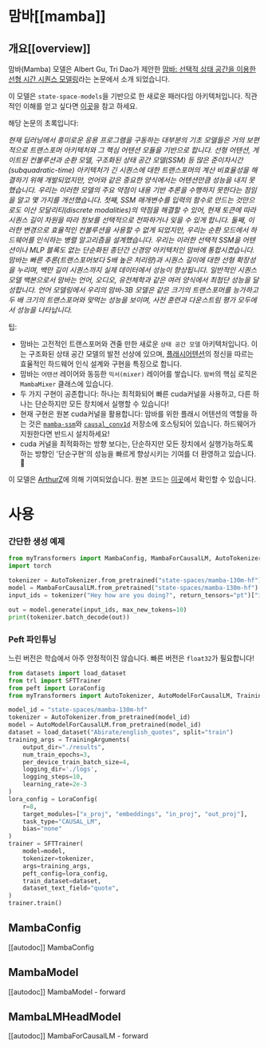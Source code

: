 <!--Copyright 2024 The HuggingFace Team. All rights reserved.

Licensed under the Apache License, Version 2.0 (the "License"); you may not use this file except in compliance with
the License. You may obtain a copy of the License at

http://www.apache.org/licenses/LICENSE-2.0

Unless required by applicable law or agreed to in writing, software distributed under the License is distributed on
an "AS IS" BASIS, WITHOUT WARRANTIES OR CONDITIONS OF ANY KIND, either express or implied. See the License for the
specific language governing permissions and limitations under the License.

⚠️ Note that this file is in Markdown but contain specific syntax for our doc-builder (similar to MDX) that may not be
rendered properly in your Markdown viewer.

-->

# 맘바[[mamba]]

## 개요[[overview]]

맘바(Mamba) 모델은 Albert Gu, Tri Dao가 제안한 [맘바: 선택적 상태 공간을 이용한 선형 시간 시퀀스 모델링](https://arxiv.org/abs/2312.00752)라는 논문에서 소개 되었습니다.

이 모델은 `state-space-models`을 기반으로 한 새로운 패러다임 아키텍처입니다. 직관적인 이해를 얻고 싶다면 [이곳](https://srush.github.io/annotated-s4/)을 참고 하세요.

해당 논문의 초록입니다:

*현재 딥러닝에서 흥미로운 응용 프로그램을 구동하는 대부분의 기초 모델들은 거의 보편적으로 트랜스포머 아키텍처와 그 핵심 어텐션 모듈을 기반으로 합니다. 선형 어텐션, 게이트된 컨볼루션과 순환 모델, 구조화된 상태 공간 모델(SSM) 등 많은 준이차시간(subquadratic-time) 아키텍처가 긴 시퀀스에 대한 트랜스포머의 계산 비효율성을 해결하기 위해 개발되었지만, 언어와 같은 중요한 양식에서는 어텐션만큼 성능을 내지 못했습니다. 우리는 이러한 모델의 주요 약점이 내용 기반 추론을 수행하지 못한다는 점임을 알고 몇 가지를 개선했습니다. 첫째, SSM 매개변수를 입력의 함수로 만드는 것만으로도 이산 모달리티(discrete modalities)의 약점을 해결할 수 있어, 현재 토큰에 따라 시퀀스 길이 차원을 따라 정보를 선택적으로 전파하거나 잊을 수 있게 합니다. 둘째, 이러한 변경으로 효율적인 컨볼루션을 사용할 수 없게 되었지만, 우리는 순환 모드에서 하드웨어를 인식하는 병렬 알고리즘을 설계했습니다. 우리는 이러한 선택적 SSM을 어텐션이나 MLP 블록도 없는 단순화된 종단간 신경망 아키텍처인 맘바에 통합시켰습니다. 맘바는 빠른 추론(트랜스포머보다 5배 높은 처리량)과 시퀀스 길이에 대한 선형 확장성을 누리며, 백만 길이 시퀀스까지 실제 데이터에서 성능이 향상됩니다. 일반적인 시퀀스 모델 백본으로서 맘바는 언어, 오디오, 유전체학과 같은 여러 양식에서 최첨단 성능을 달성합니다. 언어 모델링에서 우리의 맘바-3B 모델은 같은 크기의 트랜스포머를 능가하고 두 배 크기의 트랜스포머와 맞먹는 성능을 보이며, 사전 훈련과 다운스트림 평가 모두에서 성능을 나타납니다.*

팁:

- 맘바는 고전적인 트랜스포머와 견줄 만한 새로운 `상태 공간 모델` 아키텍처입니다. 이는 구조화된 상태 공간 모델의 발전 선상에 있으며, [플래시어텐션](https://github.com/Dao-AILab/flash-attention)의 정신을 따르는 효율적인 하드웨어 인식 설계와 구현을 특징으로 합니다.
- 맘바는 `어텐션` 레이어와 동등한 `믹서(mixer)` 레이어를 쌓습니다. `맘바`의 핵심 로직은 `MambaMixer` 클래스에 있습니다.
- 두 가지 구현이 공존합니다: 하나는 최적화되어 빠른 cuda커널을 사용하고, 다른 하나는 단순하지만 모든 장치에서 실행할 수 있습니다!
- 현재 구현은 원본 cuda커널을 활용합니다: 맘바를 위한 플래시 어텐션의 역할을 하는 것은 [`mamba-ssm`](https://github.com/state-spaces/mamba)와 [`causal_conv1d`](https://github.com/Dao-AILab/causal-conv1d) 저장소에 호스팅되어 있습니다. 하드웨어가 지원한다면 반드시 설치하세요!
- cuda 커널을 최적화하는 방향 보다는, 단순하지만 모든 장치에서 실행가능하도록하는 방향인 '단순구현'의 성능을 빠르게 향상시키는 기여를 더 환영하고 있습니다. 🤗

이 모델은 [ArthurZ](https://huggingface.co/ArthurZ)에 의해 기여되었습니다.
원본 코드는 [이곳](https://github.com/state-spaces/mamba)에서 확인할 수 있습니다.

# 사용

### 간단한 생성 예제

```python 
from myTransformers import MambaConfig, MambaForCausalLM, AutoTokenizer
import torch

tokenizer = AutoTokenizer.from_pretrained("state-spaces/mamba-130m-hf")
model = MambaForCausalLM.from_pretrained("state-spaces/mamba-130m-hf")
input_ids = tokenizer("Hey how are you doing?", return_tensors="pt")["input_ids"]

out = model.generate(input_ids, max_new_tokens=10)
print(tokenizer.batch_decode(out))
```

### Peft 파인튜닝
느린 버전은 학습에서 아주 안정적이진 않습니다. 빠른 버전은 `float32`가 필요합니다!

```python 
from datasets import load_dataset
from trl import SFTTrainer
from peft import LoraConfig
from myTransformers import AutoTokenizer, AutoModelForCausalLM, TrainingArguments

model_id = "state-spaces/mamba-130m-hf"
tokenizer = AutoTokenizer.from_pretrained(model_id)
model = AutoModelForCausalLM.from_pretrained(model_id)
dataset = load_dataset("Abirate/english_quotes", split="train")
training_args = TrainingArguments(
    output_dir="./results",
    num_train_epochs=3,
    per_device_train_batch_size=4,
    logging_dir='./logs',
    logging_steps=10,
    learning_rate=2e-3
)
lora_config = LoraConfig(
    r=8,
    target_modules=["x_proj", "embeddings", "in_proj", "out_proj"],
    task_type="CAUSAL_LM",
    bias="none"
)
trainer = SFTTrainer(
    model=model,
    tokenizer=tokenizer,
    args=training_args,
    peft_config=lora_config,
    train_dataset=dataset,
    dataset_text_field="quote",
)
trainer.train()
```

## MambaConfig

[[autodoc]] MambaConfig

## MambaModel

[[autodoc]] MambaModel
    - forward

## MambaLMHeadModel

[[autodoc]] MambaForCausalLM
    - forward
